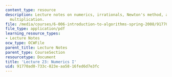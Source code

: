 ```yaml
---
content_type: resource
description: Lecture notes on numerics, irrationals, Newton's method, and high precision
  multiplication.
file: /media/courses/6-006-introduction-to-algorithms-spring-2008/91770ad0733c823eaa5816fed6d7e3fc_lec23.pdf
file_type: application/pdf
learning_resource_types:
- Lecture Notes
ocw_type: OCWFile
parent_title: Lecture Notes
parent_type: CourseSection
resourcetype: Document
title: 'Lecture 23: Numerics I'
uid: 91770ad0-733c-823e-aa58-16fed6d7e3fc
---
```

